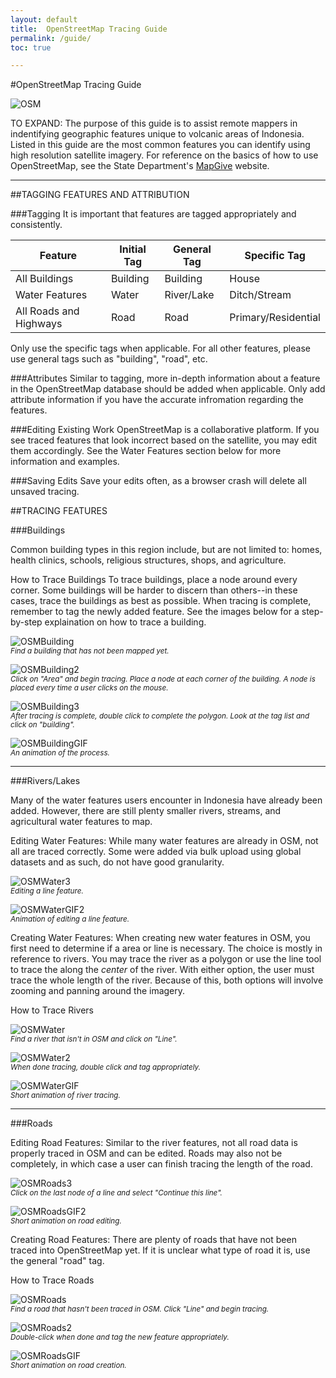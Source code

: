 ```yaml
---
layout: default
title:  OpenStreetMap Tracing Guide
permalink: /guide/
toc: true

---
```



#OpenStreetMap Tracing Guide



![OSM]({{site.url}}../images/guide/OSM2.png)

TO EXPAND: The purpose of this guide is to assist remote mappers in indentifying geographic features unique to volcanic areas of Indonesia. Listed in this guide are the most common features you can identify using high resolution satellite imagery. For reference on the basics of how to use OpenStreetMap, see the State Department's [MapGive](http://mapgive.state.gov/learn-to-map/) website.

-----

##TAGGING FEATURES AND ATTRIBUTION

###Tagging
It is important that features are tagged appropriately and consistently. 

<table>
  <thead>
    <tr>
      <th>Feature</th>
      <th>Initial Tag</th>
      <th>General Tag</th>
      <th>Specific Tag</th>
    </tr>
  </thead>
  <tbody>
    <tr>
      <td>All Buildings</td>
      <td>Building</td>
      <td>Building</td>
      <td>House</td>
    </tr>
    <tr>
      <td>Water Features</td>
      <td>Water</td>
      <td>River/Lake</td>
      <td>Ditch/Stream</td>
    </tr>
    <tr>
      <td>All Roads and Highways</td>
      <td>Road</td>
      <td>Road</td>
      <td>Primary/Residential</td>
    </tr>
  </tbody>
</table>

Only use the specific tags when applicable. For all other features, please use general tags such as "building", "road", etc.

###Attributes
Similar to tagging, more in-depth information about a feature in the OpenStreetMap database should be added when applicable. Only add attribute information if you have the accurate infromation regarding the features.

###Editing Existing Work
OpenStreetMap is a collaborative platform. If you see traced features that look incorrect based on the satellite, you may edit them accordingly. See the Water Features section below for more information and examples.

###Saving Edits
Save your edits often, as a browser crash will delete all unsaved tracing.

##TRACING FEATURES

###Buildings

Common building types in this region include, but are not limited to: homes, health clinics, schools, religious structures, shops, and agriculture.

How to Trace Buildings
To trace buildings, place a node around every corner. Some buildings will be harder to discern than others--in these cases, trace the buildings as best as possible. When tracing is complete, remember to tag the newly added feature. See the images below for a step-by-step explaination on how to trace a building.

![OSMBuilding]({{site.url}}../images/guide/building.png)
<br />
<sup><i>Find a building that has not been mapped yet.</i></sup>

![OSMBuilding2]({{site.url}}../images/guide/building2.png)
<br />
<sup><i>Click on "Area" and begin tracing. Place a node at each corner of the building. A node is placed every time a user clicks on the mouse.</i></sup>

![OSMBuilding3]({{site.url}}../images/guide/building3.png)
<br />
<sup><i>After tracing is complete, double click to complete the polygon. Look at the tag list and click on "building".</i></sup>

![OSMBuildingGIF]({{site.url}}../images/guide/buildingGIF.gif)
<br />
<sup><i>An animation of the process.</i></sup>

-----

###Rivers/Lakes

Many of the water features users encounter in Indonesia have already been added. However, there are still plenty smaller rivers, streams, and agricultural water features to map.

Editing Water Features:
While many water features are already in OSM, not all are traced correctly. Some were added via bulk upload using global datasets and as such, do not have good granularity.

![OSMWater3]({{site.url}}../images/guide/river4.png)
<br />
<sup><i>Editing a line feature.</i></sup>

![OSMWaterGIF2]({{site.url}}../images/guide/riverGIF.gif)
<br />
<sup><i>Animation of editing a line feature.</i></sup>

Creating Water Features:
When creating new water features in OSM, you first need to determine if a area or line is necessary. The choice is mostly in reference to rivers. You may trace the river as a polygon or use the line tool to trace the along the <i>center</i> of the river. With either option, the user must trace the whole length of the river. Because of this, both options will involve zooming and panning around the imagery.

How to Trace Rivers

![OSMWater]({{site.url}}../images/guide/river5.png)
<br />
<sup><i>Find a river that isn't in OSM and click on "Line".</i></sup>

![OSMWater2]({{site.url}}../images/guide/river6.png)
<br />
<sup><i>When done tracing, double click and tag appropriately.</i></sup>

![OSMWaterGIF]({{site.url}}../images/guide/river2GIF.gif)
<br />
<sup><i>Short animation of river tracing.</i></sup>

-----

###Roads

Editing Road Features:
Similar to the river features, not all road data is properly traced in OSM and can be edited. Roads may also not be completely, in which case a user can finish tracing the length of the road. 

![OSMRoads3]({{site.url}}../images/guide/road.png)
<br />
<sup><i>Click on the last node of a line and select "Continue this line".</i></sup>

![OSMRoadsGIF2]({{site.url}}../images/guide/roadGIF.gif)
<br />
<sup><i>Short animation on road editing.</i></sup>

Creating Road Features:
There are plenty of roads that have not been traced into OpenStreetMap yet. If it is unclear what type of road it is, use the general "road" tag.

How to Trace Roads

![OSMRoads]({{site.url}}../images/guide/road2.png)
<br />
<sup><i>Find a road that hasn't been traced in OSM. Click "Line" and begin tracing.</i></sup>

![OSMRoads2]({{site.url}}../images/guide/road3.png)
<br />
<sup><i>Double-click when done and tag the new feature appropriately.</i></sup>

![OSMRoadsGIF]({{site.url}}../images/guide/road2GIF.gif)
<br />
<sup><i>Short animation on road creation.</i></sup>
